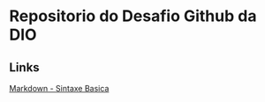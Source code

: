 # Repositorio do Desafio Github da DIO


## Links
[Markdown - Sintaxe Basica](https://www.markdownguide.org/basic-syntax/)

